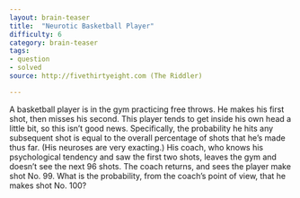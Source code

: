 ```yaml
---
layout: brain-teaser
title:  "Neurotic Basketball Player"
difficulty: 6
category: brain-teaser
tags:
- question
- solved
source: http://fivethirtyeight.com (The Riddler)

---
```


A basketball player is in the gym practicing free throws. He makes his first shot, then misses his second. This player tends to get inside his own head a little bit, so this isn’t good news. Specifically, the probability he hits any subsequent shot is equal to the overall percentage of shots that he’s made thus far. (His neuroses are very exacting.) His coach, who knows his psychological tendency and saw the first two shots, leaves the gym and doesn’t see the next 96 shots. The coach returns, and sees the player make shot No. 99. What is the probability, from the coach’s point of view, that he makes shot No. 100?



